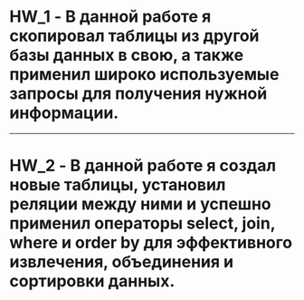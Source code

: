 # **HW_1** - В данной работе я скопировал таблицы из другой базы данных в свою, а также применил широко используемые запросы для получения нужной информации. 
___
# **HW_2** - В данной работе я создал новые таблицы, установил реляции между ними и успешно применил операторы select, join, where и order by для эффективного извлечения, объединения и сортировки данных. 